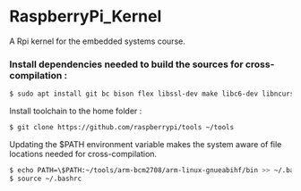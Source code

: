 # RaspberryPi_Kernel
A Rpi kernel for the embedded systems course.

### Install dependencies needed to build the sources for cross-compilation :
```sh
$ sudo apt install git bc bison flex libssl-dev make libc6-dev libncurses5-dev
```

Install toolchain to the home folder :
```sh
$ git clone https://github.com/raspberrypi/tools ~/tools
```

Updating the $PATH environment variable makes the system aware of file locations needed for cross-compilation.
```sh
$ echo PATH=\$PATH:~/tools/arm-bcm2708/arm-linux-gnueabihf/bin >> ~/.bashrc
$ source ~/.bashrc
```


